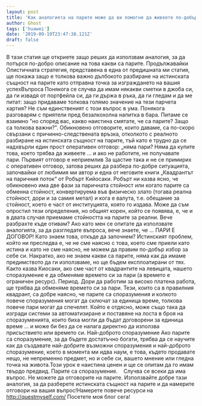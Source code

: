```yaml
---
layout: post
title: 'Как аналогията на парите може да ви помогне да живеете по-добър живот'
author: Ghost
tags: ['huawei']
date: '2019-09-19T23:47:38.121Z'
draft: false
---
```


В тази статия ще откриете защо реших да използвам аналогия, за да потърся по-добро описание на това какви са парите. Продължавайки Олистичната стратегия, представена в една от предишната ми статия, ще покажа защо е толкова важно дълбокото разбиране на истинската същност на парите като отправна точка за изграждането на вашия успехВъпроса Понякога се случва да имам някакви сметки в джоба си, да ги извадя от портфейла си, да ги държа в ръка, да ги гледам и да ме питат: защо придаваме толкова голямо значение на тези парчета хартия? Не съм единственият с този въпрос в ума. Понякога разговарям с приятели пред безалкохолна напитка в бара. Питаме се взаимно "но според вас, какво наистина смятате, че са парите? Защо са толкова важни?". Обикновено отговорите, които даваме, са по-скоро свързани с причинно-следствената връзка, отколкото с реалното разбиране на истинската същност на парите, тъй като е трудно да се надхвърли един прост оперативен отговор: „няма пари? Няма да купите това, което трябва да живеете ... и ако не работите, не получавате пари. Първият отговор е неприемлив За щастие така и не се примирих с оперативен отговор, затова реших да разбера по-добре ситуацията, започвайки от любимия ми автор и една от неговите книги „Квадрантът на паричния поток“ от Робърт Кийосаки. Робърт ни казва ясно, че обикновено има две фази за паричната стойност или когато парите са обменна стойност, конвертируема във физическо злато (тогава реална стойност, дори и за самия метал) и кога е валута, т.е. обещание за стойност, което е част от институцията, която го издава. Може да съм опростил тези определения, но общият корен, който се появява, е, че и в двата случая приемаме стойността на парите за реални. Вече разбрахте къде отивам? Ако като мен се опитате да използвате аналогията, за да разгледате въпроса, вече знаете, че ... ПАРИ Е ДОГОВОР! Като знаем това, откъде да започнем? Истинският проблем, който ни преследва е, че не сме наясно с това, което сме приели като истина и като не сме наясно, не можем да правим по-добър избор за себе си. Накратко, ако не знаем какви са парите, няма как да имаме предимството да ги използваме, но ще бъдем експлоатирани от тях. Както казва Киосаки, ако сме част от квадрантите на левицата, нашето споразумение е да обменяме времето си за пари (а времето е ограничен ресурс). Период. Дори да работим за високо платена работа, ще трябва да обменяме времето си за пари. Тези, които са в правилния квадрант, са добре наясно, че парите са споразумения и колкото повече споразумения могат да сключат за единица време, толкова повече пари могат да спечелят. Който е отдясно, може също така да изгради системи за автоматизиране и поставяне на лоста в броя на споразуменията, които биха могли да бъдат договорени за единица време ... и може би без да се налага директно да използва присъствието или времето си. Най-доброто споразумение Ако парите са споразумение, за да бъдете достатъчно богати, трябва да се научите как да създавате най-добрите възможни споразумения и най-доброто споразумение, което в момента ми идва наум, е това, където продавате нещо, не непременно предмет, но и себе си, вашето мнение или гледна точка на живота.Този урок е наистина ценен и ще се опитам да го имам твърдо предвид. Парите са споразумение.    Случва се всеки да има въпрос. Не можете да отговорите на парите. Използвайте добре тази аналогия, за да разберете истинската същност на парите и да намерите отговори на вашия въпрос!Намерете повече ресурси на http://questmyself.com/ Посетете моя блог сега!

